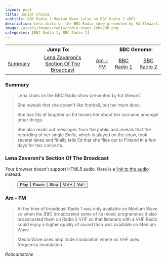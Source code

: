 ```yaml
---
layout: post
title: Junior Choice
subtitle: BBC Radio 1 Medium Wave (also on BBC Radio 2 VHF)
description: Lena chats on the BBC Radio show presented by Ed Stewart. Click on link for more details and to hear Lena Zavaroni's section of the Radio Show.
image: /assets/images/radio/radio-tower-200x200.png
categories: [BBC Radio 1, BBC Radio 2]
---
```


<table>
<tr align="center">
<th colspan="3">Jump To:</th>
<th colspan="2">BBC Genome:</th>
</tr>

<tr align="center">
<td><a href="#summary">Summary</a></td>
<td><a href="#lena-zavaronis-section-of-the-broadcast">Lena Zavaroni's Section Of The Broadcast</a></td>
<td><a href="#am-fm">Am - FM</a></td>
<td><a href="https://genome.ch.bbc.co.uk/schedules/radio1/england/1975-06-14#at-8.06">BBC Radio 1</a></td>
<td><a href="https://genome.ch.bbc.co.uk/schedules/radio2/england/1975-06-14#at-8.06">BBC Radio 2</a></td>
</tr>
</table>

### Summary
> Lena chats on the BBC Radio show presented by Ed Stewart.
>
> She reveals that she doesn't like football, but her mum does.
>
> She has fits of laughter as Ed teases her about her surname amongst other things.
>
> She also reads out messages from the public and reveals that the recording of her single <i>Smile</i>, which is played on the show, took several takes and finally tells Ed that she flies out to Finland in a few days for two concerts.

### Lena Zavaroni's Section Of The Broadcast

<audio id="player" src="/assets/media/1975-06-14-Junior-Choice.mp3" type="audio/mpeg"><p>Your browser doesn't support HTML5 audio. Here is a <a href="/assets/media/1975-06-14-Junior-Choice.mp3">link to the audio</a> instead.</p></audio>
<blockquote>
  <div><button onclick="document.getElementById('player').play()">Play</button><button onclick="document.getElementById('player').pause()">Pause</button><button onclick="document.getElementById('player').pause(); document.getElementById('player').currentTime = 0;">Stop</button><button onclick="document.getElementById('player').volume += 0.1">Vol +</button><button onclick="document.getElementById('player').volume -= 0.1">Vol -</button></div>
</blockquote>

### Am - FM
> At the time of broadcast Radio 1 was only available on Medium Wave so when the BBC broadcasted some of its music programmes it also broadcasted them on Radio 2 VHF so that listeners with a VHF Radio could enjoy a higher quality of sound than was available on Medium Wave.
>
> Media Wave uses amplitude modulation where as VHF uses frequency modulation.

<cite>Robcamstone</cite>

